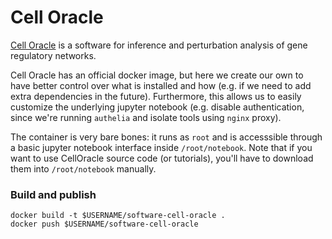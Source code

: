 # Cell Oracle

[Cell Oracle](https://morris-lab.github.io/CellOracle.documentation/installation/index.html) is a software for inference and perturbation analysis of gene regulatory networks.

Cell Oracle has an official docker image, but here we create our own to have better control over what is installed and how (e.g. if we need to add extra dependencies in the future). Furthermore, this allows us to easily customize the underlying jupyter notebook (e.g. disable authentication, since we're running `authelia` and isolate tools using `nginx` proxy).

The container is very bare bones: it runs as `root` and is accesssible through a basic jupyter notebook interface inside `/root/notebook`. Note that if you want to use CellOracle source code (or tutorials), you'll have to download them into `/root/notebook` manually.


### Build and publish

```
docker build -t $USERNAME/software-cell-oracle .
docker push $USERNAME/software-cell-oracle
```